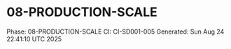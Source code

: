 # 08-PRODUCTION-SCALE
Phase: 08-PRODUCTION-SCALE
CI: CI-SD001-005
Generated: Sun Aug 24 22:41:10 UTC 2025
